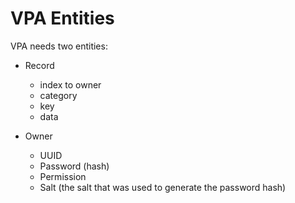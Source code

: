 VPA Entities
====

VPA needs two entities:

- Record
  - index to owner
  - category
  - key
  - data

- Owner
  - UUID
  - Password (hash)
  - Permission
  - Salt (the salt that was used to generate the password hash)
